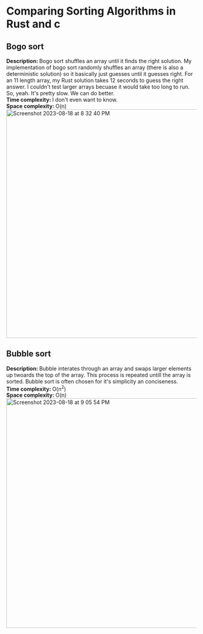 # Comparing Sorting Algorithms in Rust and c

## Bogo sort
<b>Description: </b> Bogo sort shuffles an array until it finds the right solution. My implementation of bogo sort randomly shuffles an array (there is also a deterministic solution) so it basically just guesses until it guesses right. For an 11 length array, my Rust solution takes 12 seconds to guess the right answer. I couldn't test larger arrays becuase it would take too long to run. So, yeah. It's pretty slow. We can do better.  
<b>Time complexity: </b> I don't even want to know.  
<b>Space complexity: </b> O(n)  
<img width="603" alt="Screenshot 2023-08-18 at 8 32 40 PM" src="https://github.com/zroe1/sorting-rust-c/assets/114773939/91945f06-b66a-40d5-9a73-6decdc56844e">


## Bubble sort
<b>Description: </b> Bubble interates through an array and swaps larger elements up twoards the top of the array. This process is repeated untill the array is sorted. Bubble sort is often chosen for it's simplicity an conciseness.  
<b>Time complexity: </b> O(n<sup>2</sup>)  
<b>Space complexity: </b> O(n)  
<img width="606" alt="Screenshot 2023-08-18 at 9 05 54 PM" src="https://github.com/zroe1/sorting-rust-c/assets/114773939/bc18a864-81c1-4249-b465-04040daece2c">
